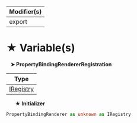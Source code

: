 | Modifier(s)                            |
|----------------------------------------|
| export |

# &#9733; Variable(s)

&nbsp;&nbsp; **&#10148; PropertyBindingRendererRegistration**

| Type                        |
|-----------------------------|
| [IRegistry](/kernel/interface/di/iregistry.md) |

&nbsp;&nbsp;&nbsp;&nbsp;&nbsp; **&#9733; Initializer**

```ts
PropertyBindingRenderer as unknown as IRegistry
```